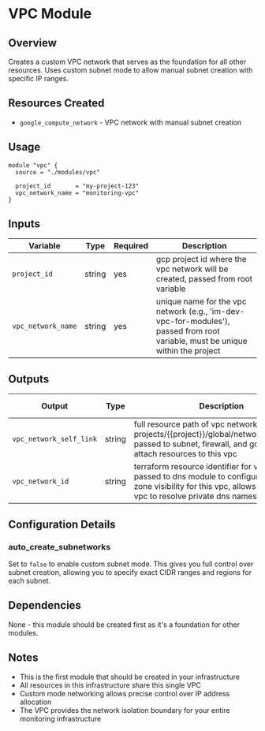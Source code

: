 # VPC Module

## Overview
Creates a custom VPC network that serves as the foundation for all other resources. Uses custom subnet mode to allow manual subnet creation with specific IP ranges.

## Resources Created
- `google_compute_network` - VPC network with manual subnet creation

## Usage

```hcl
module "vpc" {
  source = "./modules/vpc"
  
  project_id       = "my-project-123"
  vpc_network_name = "monitoring-vpc"
}
```

## Inputs

| Variable | Type | Required | Description |
|----------|------|----------|-------------|
| `project_id` | string | yes | gcp project id where the vpc network will be created, passed from root variable |
| `vpc_network_name` | string | yes | unique name for the vpc network (e.g., 'im-dev-vpc-for-modules'), passed from root variable, must be unique within the project |

## Outputs

| Output | Type | Description | Used By |
|--------|------|-------------|---------|
| `vpc_network_self_link` | string | full resource path of vpc network (format: projects/{{project}}/global/networks/{{name}}), passed to subnet, firewall, and gce modules to attach resources to this vpc | Subnet, Firewall, GCE modules |
| `vpc_network_id` | string | terraform resource identifier for vpc network, passed to dns module to configure private dns zone visibility for this vpc, allows vms in this vpc to resolve private dns names | DNS module |

## Configuration Details

### auto_create_subnetworks
Set to `false` to enable custom subnet mode. This gives you full control over subnet creation, allowing you to specify exact CIDR ranges and regions for each subnet.

## Dependencies
None - this module should be created first as it's a foundation for other modules.

## Notes
- This is the first module that should be created in your infrastructure
- All resources in this infrastructure share this single VPC
- Custom mode networking allows precise control over IP address allocation
- The VPC provides the network isolation boundary for your entire monitoring infrastructure